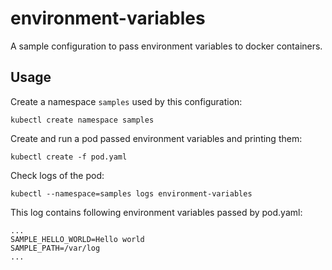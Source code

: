 
# environment-variables

A sample configuration to pass environment variables to docker containers.

## Usage

Create a namespace `samples` used by this configuration:

```
kubectl create namespace samples
```

Create and run a pod passed environment variables and printing them:

```
kubectl create -f pod.yaml
```

Check logs of the pod:

```
kubectl --namespace=samples logs environment-variables
```

This log contains following environment variables passed by pod.yaml:

```
...
SAMPLE_HELLO_WORLD=Hello world
SAMPLE_PATH=/var/log
...
```